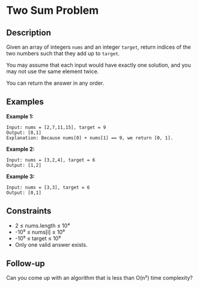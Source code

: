 # Two Sum Problem

## Description
Given an array of integers `nums` and an integer `target`, return indices of the two numbers such that they add up to `target`.

You may assume that each input would have exactly one solution, and you may not use the same element twice.

You can return the answer in any order.

## Examples

**Example 1:**
```
Input: nums = [2,7,11,15], target = 9
Output: [0,1]
Explanation: Because nums[0] + nums[1] == 9, we return [0, 1].
```

**Example 2:**
```
Input: nums = [3,2,4], target = 6
Output: [1,2]
```

**Example 3:**
```
Input: nums = [3,3], target = 6
Output: [0,1]
```

## Constraints
- 2 ≤ nums.length ≤ 10⁴
- -10⁹ ≤ nums[i] ≤ 10⁹
- -10⁹ ≤ target ≤ 10⁹
- Only one valid answer exists.

## Follow-up
Can you come up with an algorithm that is less than O(n²) time complexity?